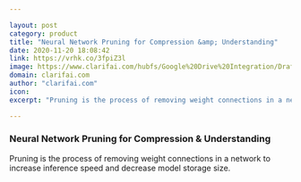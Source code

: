 ```yaml
---

layout: post
category: product
title: "Neural Network Pruning for Compression &amp; Understanding"
date: 2020-11-20 18:08:42
link: https://vrhk.co/3fpiZ3l
image: https://www.clarifai.com/hubfs/Google%20Drive%20Integration/Draft-01.edited%20%282%29.png#keepProtocol
domain: clarifai.com
author: "clarifai.com"
icon: 
excerpt: "Pruning is the process of removing weight connections in a network to increase inference speed and decrease model storage size."

---
```


### Neural Network Pruning for Compression &amp; Understanding

Pruning is the process of removing weight connections in a network to increase inference speed and decrease model storage size.